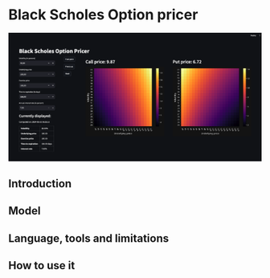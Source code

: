 # Black Scholes Option pricer

![Dashboard](images/main_screenshot.png)


## Introduction 

## Model

## Language, tools and limitations

## How to use it





